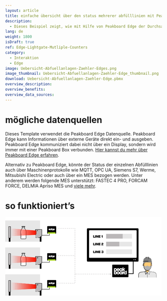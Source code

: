 ```yaml
---
layout: article
title: einfache übersicht über den status mehrerer abfülllinien mit Peakboard Edge
description: 
  - Dieses Beispiel zeigt, wie mit Hilfe von Peakboard Edge der Durchsatz einer Abfüllanlage gezählt werden kann. Zusätzlich kannst du den aktuellen Status jeder Linie im Blick behalten. Auch Daten aus weiteren System wie einem ERP könnten den Mitarbeitern helfen immer den Überblick über die aktuelle Produktion zu behalten. Du benötigst dafür lediglich Peakboard Edge in Kombination mit Peakboard Enterprise und eine handelsübliche Lichtschranke mit einem Relais-Ausgang. Mit diesem Template visualisierst du im Anschluss die anfallenden Daten um sie so unmittelbar zu kommunizieren. Jetzt herunterladen!
lang: de
weight: 1800
isDraft: true
ref: Edge-Lightgate-Mutliple-Counters
category:
  - Interaktion
  - Edge
image: Uebersicht-Abfuellanlagen-Zaehler-Edges.png
image_thumbnail: Uebersicht-Abfuellanlagen-Zaehler-Edge_thumbnail.png
download: Uebersicht-Abfuellanlagen-Zaehler-Edge.pbmx
overview_description:
overview_benefits:
overview_data_sources:
---
```

# mögliche datenquellen

Dieses Template verwendet die Peakboard Edge Datenquelle. Peakboard Edge kann Informationen über externe Geräte direkt ein- und ausgeben. Peakboard Edge kommuniziert dabei nicht über ein Display, sondern wird immer mit einer Peakboard Box verbunden. [Hier kannst du mehr über Peakboard Edge erfahren](https://peakboard.com/produkt/peakboard-edge/). 

Alternativ zu Peakboard Edge, könnte der Status der einzelnen Abfülllinien auch über Maschinenprotokolle wie MQTT, OPC UA, Siemens S7, Werme, Mitsubishi Electric oder auch über ein MES bezogen werden. Unter anderem werden folgende MES unterstützt: FASTEC 4 PRO, FORCAM FORCE, DELMIA Apriso MES und [viele mehr](https://peakboard.com/produkt/peakboard-versionen/#schnittstellen).


# so funktioniert’s

![image_live](img/peakboard-edge-production-light-barrier.gif)

